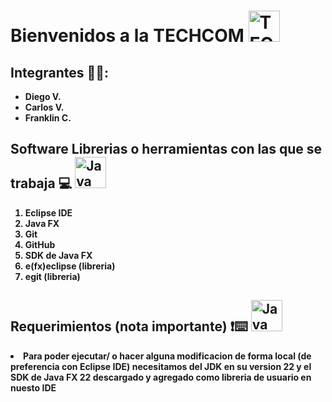 <h1><b>Bienvenidos a la TECHCOM  </b><img src="https://github.com/user-attachments/assets/0f46b5a5-010d-40fb-8b48-7ac536d0850d" alt="TECHCOM" width="50" height="50">
</h1>
 <h2><b>Integrantes 🧑‍💻:</b></h2>
 <ul>
  <b>
  <li>Diego V.</li>
  <li>Carlos V.</li>
  <li>Franklin C.</li></b>
 </ul>
 <h2><b>Software Librerias o herramientas con las que se trabaja 💻</b> <img src="https://upload.wikimedia.org/wikipedia/en/c/cc/JavaFX_Logo.png" alt="Java FX" width="50" height="50">
</h2>
 <ol> 
           <b>
           <li>Eclipse IDE</li>
           <li>Java FX</li>
           <li>Git</li>
           <li>GitHub</li>
           <li>SDK de Java FX</li>
           <li>e(fx)eclipse (libreria)</li>
           <li>egit (libreria)</li></b>
 </ol>
<b><h2>Requerimientos (nota importante) ❗⌨️ <img src="https://miro.medium.com/v2/resize:fit:540/1*nNTk-j2uaKhxyj3GXsYNdg.png" alt="Java FX" width="50" height="50"></h2>
<li>Para poder ejecutar/ o hacer alguna modificacion de forma local (de preferencia con Eclipse IDE) necesitamos del JDK en su version 22 y el SDK de Java FX 22 descargado y agregado como libreria de usuario en nuesto IDE</li>
</b>
